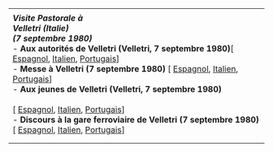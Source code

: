 |     |
| --- |
|  |
| ***Visite Pastorale à***<br>***Velletri (Italie)***<br>***(7 septembre 1980)***<br>- **Aux autorités de Velletri (Velletri, 7 septembre 1980)**\[ [Espagnol](/content/john-paul-ii/es/speeches/1980/september/documents/hf_jp-ii_spe_19800907_autorita-velletri.html), [Italien](/content/john-paul-ii/it/speeches/1980/september/documents/hf_jp-ii_spe_19800907_autorita-velletri.html), [Portugais](/content/john-paul-ii/pt/speeches/1980/september/documents/hf_jp-ii_spe_19800907_autorita-velletri.html)\] <br>- **Messe à Velletri (7 septembre 1980)** \[ [Espagnol](/content/john-paul-ii/es/homilies/1980/documents/hf_jp-ii_hom_19800907_velletri.html), [Italien](/content/john-paul-ii/it/homilies/1980/documents/hf_jp-ii_hom_19800907_velletri.html), [Portugais](/content/john-paul-ii/pt/homilies/1980/documents/hf_jp-ii_hom_19800907_velletri.html)\] <br>- **Aux jeunes de Velletri (Velletri, 7 septembre 1980)**<br>  <br>  \[ [Espagnol](/content/john-paul-ii/es/speeches/1980/september/documents/hf_jp-ii_spe_19800907_giovani-velletri.html), [Italien](/content/john-paul-ii/it/speeches/1980/september/documents/hf_jp-ii_spe_19800907_giovani-velletri.html), [Portugais](/content/john-paul-ii/pt/speeches/1980/september/documents/hf_jp-ii_spe_19800907_giovani-velletri.html)\]<br>- **Discours à la gare ferroviaire de Velletri (7 septembre 1980)**\[ [Espagnol](/content/john-paul-ii/es/speeches/1980/september/documents/hf_jp-ii_spe_19800907_velletri.html), [Italien](/content/john-paul-ii/it/speeches/1980/september/documents/hf_jp-ii_spe_19800907_velletri.html), [Portugais](/content/john-paul-ii/pt/speeches/1980/september/documents/hf_jp-ii_spe_19800907_velletri.html)\] |
|  |
|  |